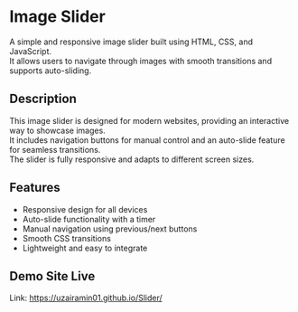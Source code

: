 # Image Slider

A simple and responsive image slider built using HTML, CSS, and JavaScript.  
It allows users to navigate through images with smooth transitions and supports auto-sliding.

## Description
This image slider is designed for modern websites, providing an interactive way to showcase images.  
It includes navigation buttons for manual control and an auto-slide feature for seamless transitions.  
The slider is fully responsive and adapts to different screen sizes.

## Features
- Responsive design for all devices  
- Auto-slide functionality with a timer  
- Manual navigation using previous/next buttons  
- Smooth CSS transitions  
- Lightweight and easy to integrate  

## Demo Site Live
Link: https://uzairamin01.github.io/Slider/
